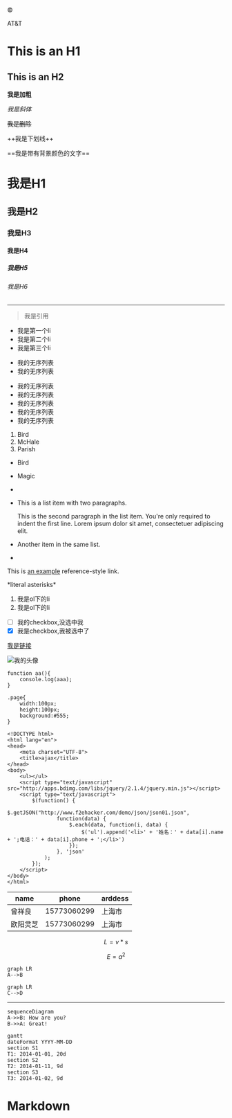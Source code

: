 &copy;

AT&amp;T

This is an H1
=============

This is an H2
-------------

**我是加粗**

*我是斜体*

~~我是删除~~

++我是下划线++

==我是带有背景颜色的文字==

# 我是H1
## 我是H2
### 我是H3
#### 我是H4
##### 我是H5
###### 我是H6


---

> 我是引用

- 我是第一个li
- 我是第二个li
- 我是第三个li

* 我的无序列表
* 我的无序列表


+ 我的无序列表
+ 我的无序列表
+ 我的无序列表
+ 我的无序列表
+ 我的无序列表

1.  Bird
2.  McHale
3.  Parish

*   Bird

*   Magic
*   

*   This is a list item with two paragraphs.

    This is the second paragraph in the list item. You're
only required to indent the first line. Lorem ipsum dolor
sit amet, consectetuer adipiscing elit.

*   Another item in the same list.
*   


This is [an example][id] reference-style link.

[id]: http://example.com/  "Optional Title Here"


\*literal asterisks\*

1. 我是ol下的li
2. 我是ol下的li

- [ ] 我的checkbox,没选中我
- [x] 我是checkbox,我被选中了

[我是链接](http://note.youdao.com/)

![我的头像](http://note.youdao.com/yws/res/234/WEBRESOURCEf07e5369fca045f12b688dd6386cc63d)


```
function aa(){
    console.log(aaa);
}
```

```
.page{
    width:100px;
    height:100px;
    background:#555;
}
```

```
<!DOCTYPE html>
<html lang="en">
<head>
	<meta charset="UTF-8">
	<title>ajax</title>
</head>
<body>
	<ul></ul>
	<script type="text/javascript" src="http://apps.bdimg.com/libs/jquery/2.1.4/jquery.min.js"></script>
	<script type="text/javascript">
		$(function() {
			$.getJSON("http://www.f2ehacker.com/demo/json/json01.json",
				function(data) {
					$.each(data, function(i, data) {
						$('ul').append('<li>' + '姓名：' + data[i].name + ';电话：' + data[i].phone + ';</li>')
					});
				}, 'json'
			);
		});
	</script>
</body>
</html>
```


name | phone | arddess
--------|-------|--------
曾祥良 | 15773060299 | 上海市
欧阳灵芝 | 15773060299 | 上海市


```math
L=v*s
```

```math
E = a^2
```

```
graph LR
A-->B
```

```
graph LR
C-->D
```
***

```
sequenceDiagram
A->>B: How are you?
B->>A: Great!
```

```
gantt
dateFormat YYYY-MM-DD
section S1
T1: 2014-01-01, 20d
section S2
T2: 2014-01-11, 9d
section S3
T3: 2014-01-02, 9d
```







# Markdown
